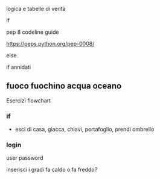 
logica e tabelle di verità

if

pep 8 codeline guide

https://peps.python.org/pep-0008/

else

if annidati

## fuoco fuochino acqua oceano

Esercizi flowchart

### if
- esci di casa, giacca, chiavi, portafoglio, prendi ombrello

### login
user
password


inserisci i gradi
fa caldo o fa freddo?
